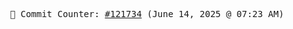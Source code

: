 <p align="center">
    <samp>
        📮 Commit Counter: <a href="https://github.com/Javascript-void0/Javascript-void0/commits/main">#121734</a> (June 14, 2025 @ 07:23 AM)
    </samp>
</p>